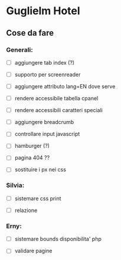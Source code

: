 # Guglielm Hotel


## Cose da fare
### Generali:
- [ ] aggiungere tab index (?)
- [ ] supporto per screenreader
- [ ] aggiungere attributo lang=EN dove serve
- [ ] rendere accessibile tabella cpanel
- [ ] rendere accessibili caratteri speciali
- [ ] aggiungere breadcrumb
- [ ] controllare input javascript
- [ ] hamburger (?)
- [ ] pagina 404 ??
- [ ] sostituire i px nei css


### Silvia:
- [ ] sistemare css print
- [ ] relazione


### Erny:
- [ ] sistemare bounds disponibilita' php
- [ ] validare pagine

